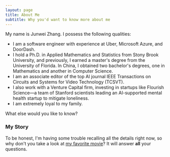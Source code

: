 ```yaml
---
layout: page
title: About Me
subtitle: Why you'd want to know more about me
---
```


My name is Junwei Zhang. I possess the following qualities:

- I am a software engineer with experience at Uber, Microsoft Azure, and DoorDash.
- I hold a Ph.D. in Applied Mathematics and Statistics from Stony Brook University, and previously, I earned a master's degree from the University of Florida. In China, I obtained two bachelor's degrees, one in Mathematics and another in Computer Science.
- I am an associate editor of the top AI journal IEEE Transactions on Circuits and Systems for Video Technology (TCSVT).
- I also work with a Venture Capital firm, investing in startups like Flourish Science—a team of Stanford scientists leading an AI-supported mental health startup to mitigate loneliness.
- I am extremely loyal to my family.

What else would you like to know?

### My Story

To be honest, I'm having some trouble recalling all the details right now, so why don't you take a look at [my favorite movie](https://en.wikipedia.org/wiki/The_Princess_Bride_%28film%29)? It will answer **all** your questions.
